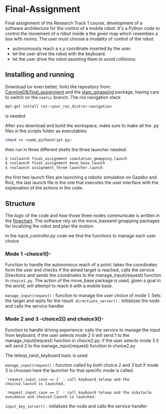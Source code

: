 Final-Assignment
================================

Final assignment of the Research Track 1 course, development of a software architecture for the control of a mobile robot.
It's a Python code to control the movement of a robot inside a the given map which resembles a box with rooms. The user must choose a modality of control of the robot:
* autonomously reach a x,y coordinate inserted by the user.
* let the user drive the robot with the keyboard.
* let the user drive the robot assisting them to avoid collisions.

Installing and running
----------------------
Download (or even better, fork) the repository from: [CarmineD8/final_assignment](https://github.com/CarmineD8/final_assignment.git) and the [slam_gmapping](https://github.com/CarmineD8/slam_gmapping.git) package, having care to switch on the `noetic` branch.
The ros navigation stack
```bash
Apt-get install ros-<your_ros_distro>-navigation
```
is needed

After you download and build the workspace, make sure to make all the .py files in the scripts folder as executables:
```bash
chmod +x <name_pythonSript.py>
```

then run in three different shells the three launcher needed:
```bash
$ roslaunch final_assignment simulation_gmapping.launch
$ roslaunch final_assignment move_base.launch
$ roslaunch assignment_three launcher.launch
```

the first two launch files are launching a robotic simulation on Gazebo and Rviz, the last launch file is the one that executes the user interface with the explenation of the actions in the code.

Structure
-----------------------------
The logic of the code and how those three nodes communicate is written in the [flowchart](Final_flowchar.jpg).
The software rely on the move_baseand gmapping packages for localizing the robot and plan the motion.

In the input_controller.py code we find the functions to manage each user choice

### Mode 1 -choice1()- ###
Function to handle the autonomous reach of a point: takes the coordinates form the user and checks if the aimed target is reached, calls the service Directions and sends the coordinates to the manage_input(request) function in `choice1.py`.
The action of the move_base package is used, given a goal in the world, will attempt to reach it with a mobile base.

`manage_input(request)` : function to manage the user choice of mode 1. Sets the target and waits for the result.
`directions_server()` : initializes the node and calls the service handler

### Mode 2 and 3 -choice2() and choice3()- ###
Function to handle driving experience: calls the service to manage the input from keyboard, if the user selects mode 2 it will send 1 to the manage_input(request) function in choice2.py; if the user selects mode 3 it will send 2 to the manage_input(request) function in choice2.py

The teleop_twist_keyboard topic is used.

`manage_input(request)` : function called by both choice 2 and 3 but if mode 3 is choosen here the launcher for that specific mode is called.
    
    `request.input_case == 1` : call keyboard teleop and the choice2.launch is launched.
    
    `request.input_case == 2` : call keyboard teleop and the osbstacle avoidance and choice3.launch is launched.

`input_key_server()` : initializes the node and calls the service handler

